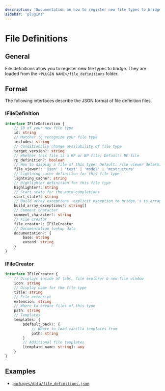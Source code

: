 ```yaml
---
description: 'Documentation on how to register new file types to bridge. with plugins.'
sidebar: 'plugins'
---
```


# File Definitions

## General

File definitions allow you to register new file types to bridge. They are loaded from the `<PLUGIN NAME>/file_definitions` folder.

## Format

The following interfaces describe the JSON format of file definition files.

### IFileDefinition

```typescript
interface IFileDefinition {
	// ID of your new file type
	id: string
	// Matcher to recognize your file type
	includes: string
	// Conditionally change availability of file type
	target_version?: string
	// Whether this file is a RP or BP file; Default: BP file
	rp_definition?: boolean
	// How to display a file of this type; Default: File viewer determined by file extension
	file_viewer?: 'json' | 'text' | 'model' | 'mcstructure'
	// Lightning cache definition for this file type
	lightning_cache?: string
	// Highlighter definition for this file type
	highlighter?: string
	// Start state for the auto-completions
	start_state?: string
	// Build array exceptions -explicit exception to bridge.'s is_array detection
	build_array_exceptions?: string[]
	// Comment character
	comment_character?: string
	// File creator
	file_creator?: IFileCreator
	// Documentation lookup data
	documentation?: {
		base: string
		extend: string
	}
}
```

### IFileCreator

```typescript
interface IFileCreator {
	// Displays inside of tabs, file explorer & new file window
	icon: string
	// Display name for the file type
	title: string
	// File extension
	extension: string
	// Where to create files of this type
	path: string
	// Templates
	templates: {
		$default_pack?: {
			// Where to load vanilla templates from
			path: string
		}
		// Additional file templates
		[template_name: string]: any
	}
}
```

## Examples

-   [`packages/data/file_definitions.json`](https://github.com/bridge-core/data/blob/master/packages/data/file_definitions.json)
